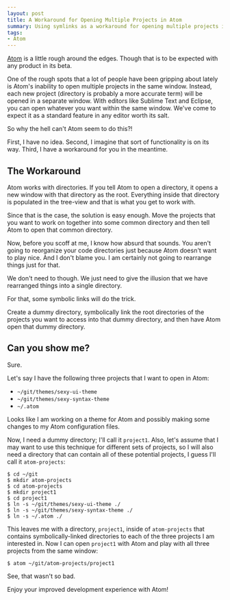 ```yaml
---
layout: post
title: A Workaround for Opening Multiple Projects in Atom
summary: Using symlinks as a workaround for opening multiple projects in the same Atom window
tags:
- Atom
---
```


[Atom](https://atom.io) is a little rough around the edges. Though that is
to be expected with any product in its beta.

One of the rough spots that a lot of people have been gripping about lately
is Atom's inability to open multiple projects in the same window. Instead,
each new project (directory is probably a more accurate term) will be opened in
a separate window. With editors like Sublime Text and Eclipse, you can open
whatever you want within the same window. We've come to expect it as a standard
feature in any editor worth its salt.

So why the hell can't Atom seem to do this?!

First, I have no idea. Second, I imagine that sort of functionality is on its
way. Third, I have a workaround for you in the meantime.

## The Workaround

Atom works with directories. If you tell Atom to open a directory, it opens
a new window with that directory as the root. Everything inside that directory
is populated in the tree-view and that is what you get to work with.

Since that is the case, the solution is easy enough. Move the projects that
you want to work on together into some common directory and then tell Atom
to open that common directory.

Now, before you scoff at me, I know how absurd that sounds. You aren't going to
reorganize your code directories just because Atom doesn't want to play nice.
And I don't blame you. I am certainly not going to rearrange things just for
that.

We don't need to though. We just need to give the illusion that we have
rearranged things into a single directory.

For that, some symbolic links will do the trick.

Create a dummy directory, symbolically link the root directories of the projects
you want to access into that dummy directory, and then have Atom open that
dummy directory.

## Can you show me?

Sure.

Let's say I have the following three projects that I want to open in Atom:

- `~/git/themes/sexy-ui-theme`
- `~/git/themes/sexy-syntax-theme`
- `~/.atom`

Looks like I am working on a theme for Atom and possibly making some changes
to my Atom configuration files.

Now, I need a dummy directory; I'll call it `project1`.
Also, let's assume that I may want to
use this technique for different sets of projects, so I will also
need a directory that can contain all of these potential projects,
I guess I'll call it `atom-projects`:

    $ cd ~/git
    $ mkdir atom-projects
    $ cd atom-projects
    $ mkdir project1
    $ cd project1
    $ ln -s ~/git/themes/sexy-ui-theme ./
    $ ln -s ~/git/themes/sexy-syntax-theme ./
    $ ln -s ~/.atom ./

This leaves me with a directory, `project1`, inside of `atom-projects`
that contains symbolically-linked directories to each of the three
projects I am interested in. Now I can open `project1` with Atom and
play with all three projects from the same window:

    $ atom ~/git/atom-projects/project1

See, that wasn't so bad.

Enjoy your improved development experience with Atom!